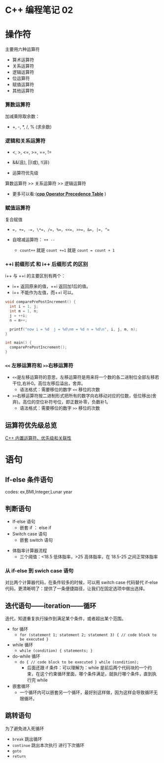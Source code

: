 # C++ 编程笔记 02

# 操作符

主要用六种运算符

- 算术运算符
- 关系运算符
- 逻辑运算符
- 位运算符
- 赋值运算符
- 其他运算符

### 算数运算符

加减乘除取余数：

- +, -, \*, /, % (求余数)

### 逻辑和关系运算符

- <, >, <=, >=, ==, !=

- &&(且), ||(或), !(非)

- 运算符优先级

算数运算符 >> 关系运算符 >> 逻辑运算符

- 更多可以看:([**cpp Operator Precedence Table**](https://en.cppreference.com/w/cpp/language/operator_precedence) )

### 赋值运算符

复合赋值

- `=, +=, -=, \*=, /=, %=, <<=, >>=, &=, |=, ^=`

- 自增减运算符： `++ --`
  - `count++` 就是 `count +=1` 就是 `count = count + 1`







### ++i 前缀形式 和 i++ 后缀形式 的区别


i++ 与 ++i 的主要区别有两个：

- i++ 返回原来的值，++i 返回加1后的值。
- i++ 不能作为左值，而++i 可以。




```c++
void comparePrePostIncrement() {
  int i = 1, j;
  int m = 1, n;
  j = ++i;
  n = m++;

  printf("now i = %d  j = %d\nm = %d n = %d\n", i, j, m, n);
}

int main() {
  comparePrePostIncrement();
}

```



### `<<` 左移运算符和 `>>`右移运算符 

- `<<`是左移运算符的意思，左移运算符是用来将一个数的各二进制位全部左移若干位,右补0。高位左移后溢出，舍弃。
  - 语法格式：需要移位的数字 `<<` 移位的次数
- `>>`右移运算符按二进制形式把所有的数字向右移动对应的位数，低位移出(舍弃)。高位的空位补符号位，即正数补零，负数补1。
  - 语法格式：需要移位的数字 `>>` 移位的次数



## 运算符优先级总览

[C++ 内置运算符、优先级和关联性](https://docs.microsoft.com/zh-cn/cpp/cpp/cpp-built-in-operators-precedence-and-associativity?view=msvc-170)

# 语句

## If-else 条件语句

codes: ex,BMI,Integer,Lunar year

## 判断语句

- If-else 语句
  - 嵌套 if ： else if
- Switch case 语句
  - 嵌套 switch 语句


</div>
</div>

- 体脂率计算器流程
  - 三个阈值：<18.5 低体脂率，>25 高体脂率，在 18.5-25 之间正常体脂率

</div>
</div>

### 从 if-else 到 swich case 语句

对比两个计算器代码，在条件较多的时候，可以用 switch case 代码替代 if-else 代码，更清晰明了：提供了一条便捷路径，让我们在固定选项中做出选择。

## 迭代语句——iteration——循环

迭代，知道重复执行操作到满足某个条件，或者超出某个范围。

- for 循环
  - `for (statement 1; statement 2; statement 3) { // code block to be executed }`
- while 循环
  - `while (condition) { statements; }`
- do-while 循环
  - `do { // code block to be executed } while (condition);`
    - 后面还跟 if 条件：可以理解为：while 是前后两个代码块的一个约束，在这个约束循环里面，哪个条件满足，就执行哪个条件，直到执行完 while
- 嵌套循环
  - 一个循环内可以嵌套另一个循环，最好别这样做，因为这样会导致循环无限循环。



## 跳转语句

为了避免进入死循环

- `break` 跳出循环
- `continue` 跳出本次执行 进行下次循环
- `goto`
- `return`

